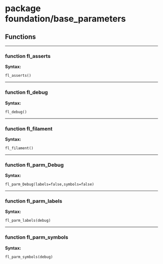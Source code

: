 # package foundation/base_parameters

## Functions

---

### function fl_asserts

__Syntax:__

```text
fl_asserts()
```

---

### function fl_debug

__Syntax:__

```text
fl_debug()
```

---

### function fl_filament

__Syntax:__

```text
fl_filament()
```

---

### function fl_parm_Debug

__Syntax:__

```text
fl_parm_Debug(labels=false,symbols=false)
```

---

### function fl_parm_labels

__Syntax:__

```text
fl_parm_labels(debug)
```

---

### function fl_parm_symbols

__Syntax:__

```text
fl_parm_symbols(debug)
```

